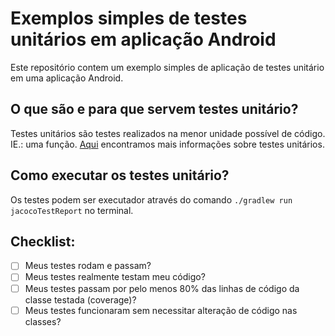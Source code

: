 
# Exemplos simples de testes unitários em aplicação Android
  
Este repositório contem um exemplo simples de aplicação de testes unitário em uma aplicação Android.
  
## O que são e para que servem testes unitário?
Testes unitários são testes realizados na menor unidade possível de código. IE.: uma função. [Aqui](https://en.wikipedia.org/wiki/Unit_testing)  encontramos mais informações sobre testes unitários.

## Como executar os testes unitário?
Os testes podem ser executador através do comando `./gradlew run jacocoTestReport` no terminal.

## Checklist:  
  
- [ ] Meus testes rodam e passam?
- [ ] Meus testes realmente testam meu código?
- [ ] Meus testes passam por pelo menos 80% das linhas de código da classe testada (coverage)?
- [ ] Meus testes funcionaram sem necessitar alteração de código nas classes?

